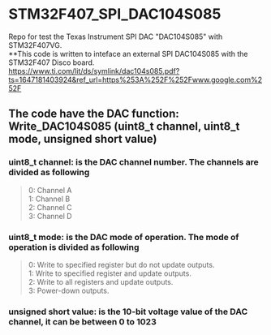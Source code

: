 # STM32F407_SPI_DAC104S085
Repo for test the Texas Instrument SPI DAC "DAC104S085" with STM32F407VG.  
**This code is written to inteface an external SPI DAC104S085 with the STM32F407 Disco board.  
https://www.ti.com/lit/ds/symlink/dac104s085.pdf?ts=1647181403924&ref_url=https%253A%252F%252Fwww.google.com%252F

## The code have the DAC function: Write_DAC104S085 (uint8_t channel, uint8_t mode, unsigned short value)
### uint8_t channel: is the DAC channel number. The channels are divided as following
>0: Channel A  
>1: Channel B  
>2: Channel C  
>3: Channel D  
  
### uint8_t mode: is the DAC mode of operation. The mode of operation is divided as following
>0: Write to specified register but do not update outputs.  
>1: Write to specified register and update outputs.  
>2: Write to all registers and update outputs.  
>3: Power-down outputs.  
### unsigned short value: is the 10-bit voltage value of the DAC channel, it can be between 0 to 1023

